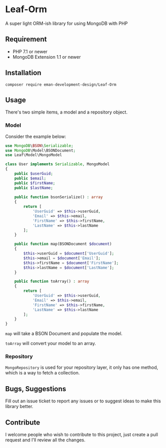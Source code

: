 # Leaf-Orm
A super light ORM-ish library for using MongoDB with PHP

## Requirement

* PHP 7.1 or newer
* MongoDB Extension 1.1 or newer

## Installation

```composer require eman-development-design/Leaf-Orm```

## Usage

There's two simple items, a model and a repository object.

### Model

Consider the example below:

```php
use MongoDB\BSON\Serializable;
use MongoDB\Model\BSONDocument;
use Leaf\Model\MongoModel

class User implements Serializable, MongoModel
{
    public $userGuid;
    public $email;
    public $firstName;
    public $lastName;
    
    public function bsonSerialize() : array
    {
        return [
            'UserGuid' => $this->userGuid,
            'Email' => $this->email,
            'FirstName' => $this->firstName,
            'LastName' => $this->lastName
        ];
    }

    public function map(BSONDocument $document)
    {
        $this->userGuid = $document['UserGuid'];
        $this->email = $document['Email'];
        $this->firstName = $document['FirstName'];
        $this->lastName = $document['LastName'];
    }

    public function toArray() : array
    {
        return [
            'UserGuid' => $this->userGuid,
            'Email' => $this->email,
            'FirstName' => $this->firstName,
            'LastName' => $this->lastName
        ];
    }
}
```

```map``` will take a BSON Document and populate the model.

```toArray``` will convert your model to an array.

### Repository

```MongoRepository``` is used for your repository layer, it only has one method, which is a way to fetch a collection.

## Bugs, Suggestions

Fill out an issue ticket to report any issues or to suggest ideas to make this library better.

## Contribute

I welcome people who wish to contribute to this project, just create a pull request and I'll review all the changes.
